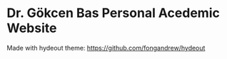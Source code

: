 # Dr. Gökcen Bas Personal Acedemic Website

Made with hydeout theme:
https://github.com/fongandrew/hydeout

